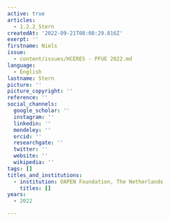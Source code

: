 ```yaml
---
active: true
articles:
  - 1.2.2_Stern
createdAt: '2022-09-21T08:08:29.816Z'
exerpt: ''
firstname: Niels
issue:
  - content/issues/HCERES - PFUE 2022.md
language:
  - English
lastname: Stern
picture: ''
picture_copyright: ''
reference: ''
social_channels:
  google_scholar: ''
  instagram: ''
  linkedin: ''
  mendeley: ''
  orcid: ''
  researchgate: ''
  twitter: ''
  website: ''
  wikipedia: ''
tags: []
titles_and_institutions:
  - institution: OAPEN Foundation, The Netherlands
    titles: []
years:
  - 2022

---
```

